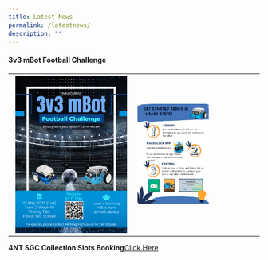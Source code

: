 ```yaml
---
title: Latest News
permalink: /latestnews/
description: ""
---
```

<h4><strong>3v3 mBot Football Challenge</strong></h4>
<table>
<tbody>
<tr>
<th><a rel="noreferrer noopener" target="_blank" href="/images/3v3 mbot football challenge.png"><img src="/images/3v3 mbot football challenge.png" style="width: 94%;"></a><br></th>
<td><a rel="noreferrer noopener" target="_blank" href="/images/3v3 mbot football challenge.png"><img src="/images/mbot 3v3 poster.jpg" style="width: 60%;"><br></a></td>
</tr></tbody>
</table>
	
<b>4NT SGC Collection Slots Booking</b><a rel="noopener" target="_blank" href="https://docs.google.com/forms/d/e/1FAIpQLSf30HhoPsCMq1RTcsKuMk5O2zyfjjJqO9xLUY08kEkrg_JXvQ/viewform">Click Here</a>